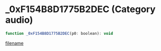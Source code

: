 # _0xF154B8D1775B2DEC (Category audio)

```js
function _0xF154B8D1775B2DEC(p0: boolean): void
```

[filename](_0xF154B8D1775B2DEC_m.md ':include')
